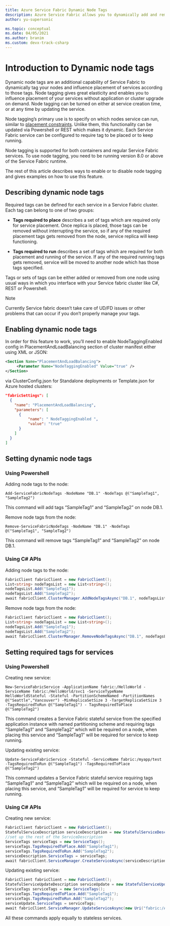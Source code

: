 ```yaml
---
title: Azure Service Fabric Dynamic Node Tags
description: Azure Service Fabric allows you to dynamically add and remove node tags.
author: yu-supersonic

ms.topic: conceptual
ms.date: 04/05/2021
ms.author: branim
ms.custom: devx-track-csharp
---
```

# Introduction to Dynamic node tags
Dynamic node tags are an additional capability of Service Fabric to dynamically tag your nodes and influence placement of services according to those tags. Node tagging gives great elasticity and enables you to influence placement of your services without application or cluster upgrade on demand. Node tagging can be turned on either at service creation time, or at any time by updating the service.

Node tagging’s primary use is to specify on which nodes service can run, similar to [placement constraints](service-fabric-cluster-resource-manager-configure-services.md). Unlike them, this functionality can be updated via Powershell or REST which makes it dynamic. Each Service Fabric service can be configured to require tag to be placed or to keep running.

Node tagging is supported for both containers and regular Service Fabric services. To use node tagging, you need to be running version 8.0 or above of the Service Fabric runtime.

The rest of this article describes ways to enable or to disable node tagging and gives examples on how to use this feature.


## Describing dynamic node tags
Required tags can be defined for each service in a Service Fabric cluster. Each tag can belong to one of two groups:
* **Tags required to place** describes a set of tags which are required only for service placement. Once replica is placed, those tags can be removed without interrupting the service, so if any of the required placement tags gets removed from the node, service replica will keep functioning.

* **Tags required to run** describes a set of tags which are required for both placement and running of the service. If any of the required running tags gets removed, service will be moved to another node which has those tags specified.

Tags or sets of tags can be either added or removed from one node using usual ways in which you interface with your Service fabric cluster like C#, REST or Powershell.

> [!NOTE]
> Currently Service fabric doesn’t take care of UD/FD issues or other problems that can occur if you don’t properly manage your tags.

## Enabling dynamic node tags
In order for this feature to work, you’ll need to enable NodeTaggingEnabled config in PlacementAndLoadBalancing section of cluster manifest either using XML or JSON:

``` xml
<Section Name="PlacementAndLoadBalancing">
     <Parameter Name="NodeTaggingEnabled" Value="true" />
</Section>
```

via ClusterConfig.json for Standalone deployments or Template.json for Azure hosted clusters:

```json
"fabricSettings": [
  {
    "name": "PlacementAndLoadBalancing",
    "parameters": [
      {
          "name": " NodeTaggingEnabled ",
          "value": "true"
      }
    ]
  }
]
```

## Setting dynamic node tags

### Using Powershell

Adding node tags to the node:

```posh
Add-ServiceFabricNodeTags -NodeName "DB.1" -NodeTags @("SampleTag1", "SampleTag2")
```
This command will add tags “SampleTag1” and “SampleTag2” on node DB.1.

Remove node tags from the node:

```posh
Remove-ServiceFabricNodeTags -NodeName "DB.1" -NodeTags @("SampleTag1", "SampleTag2")
```
This command will remove tags “SampleTag1” and “SampleTag2” on node DB.1.

### Using C# APIs

Adding node tags to the node:

```csharp
FabricClient fabricClient = new FabricClient();
List<string> nodeTagsList = new List<string>();
nodeTagsList.Add("SampleTag1");
nodeTagsList.Add("SampleTag2");
await fabricClient.ClusterManager.AddNodeTagsAsync("DB.1", nodeTagsList);
```

Remove node tags from the node:

```csharp
FabricClient fabricClient = new FabricClient();
List<string> nodeTagsList = new List<string>();
nodeTagsList.Add("SampleTag1");
nodeTagsList.Add("SampleTag2");
await fabricClient.ClusterManager.RemoveNodeTagsAsync("DB.1", nodeTagsList);
```

## Setting required tags for services

### Using Powershell

Creating new service:

```posh
New-ServiceFabricService -ApplicationName fabric:/HelloWorld -ServiceName fabric:/HelloWorld/svc1 -ServiceTypeName HelloWorldStateful -Stateful -PartitionSchemeNamed -PartitionNames @("Seattle","Vancouver") -MinReplicaSetSize 3 -TargetReplicaSetSize 3 -TagsRequiredToRun @("SampleTag1") - TagsRequiredToPlace @("SampleTag2")
```
This command creates a Service Fabric stateful service from the specified application instance with named partitioning scheme and requiring tags “SampleTag1” and “SampleTag2” which will be required on a node, when placing this service and “SampleTag1” will be required for service to keep running. 

Updating existing service:

```posh
Update-ServiceFabricService -Stateful -ServiceName fabric:/myapp/test -TagsRequiredToRun @("SampleTag1") -TagsRequiredToPlace @("SampleTag2")
```
This command updates a Service Fabric stateful service requiring tags “SampleTag1” and “SampleTag2” which will be required on a node, when placing this service, and “SampleTag1” will be required for service to keep running.

### Using C# APIs

Creating new service:

```csharp
FabricClient fabricClient = new FabricClient();
StatefulServiceDescription serviceDescription = new StatefulServiceDescription();
//set up the rest of the ServiceDescription
ServiceTags serviceTags = new ServiceTags();
serviceTags.TagsRequiredToPlace.Add("SampleTag1");
serviceTags.TagsRequiredToRun.Add("SampleTag2");
serviceDescription.ServiceTags = serviceTags;
await fabricClient.ServiceManager.CreateServiceAsync(serviceDescription);
```

Updating existing service:

```csharp
FabricClient fabricClient = new FabricClient();
StatefulServiceUpdateDescription serviceUpdate = new StatefulServiceUpdateDescription();
ServiceTags serviceTags = new ServiceTags();
serviceTags.TagsRequiredToPlace.Add("SampleTag1");
serviceTags.TagsRequiredToRun.Add("SampleTag2");
serviceUpdate.ServiceTags = serviceTags;
await fabricClient.ServiceManager.UpdateServiceAsync(new Uri("fabric:/AppName/ServiceName"), serviceUpdate);
```

All these commands apply equally to stateless services.
